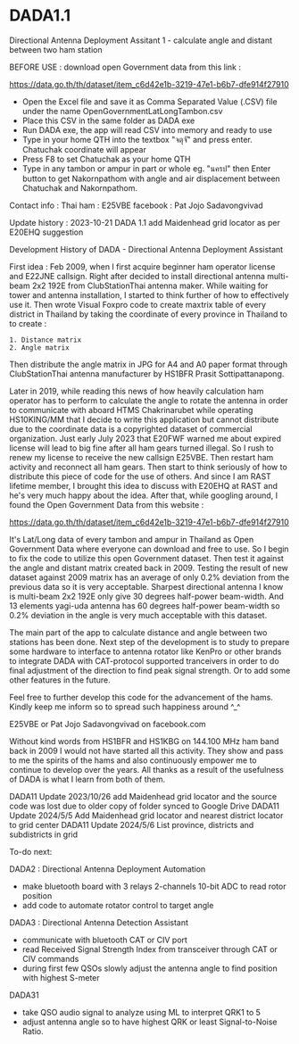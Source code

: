 # DADA1.1
Directional Antenna Deployment Assitant 1 - calculate angle and distant between two ham station

BEFORE USE : download open Government data from this link : 

https://data.go.th/th/dataset/item_c6d42e1b-3219-47e1-b6b7-dfe914f27910

- Open the Excel file and save it as Comma Separated Value (.CSV) file under the name OpenGovernmentLatLongTambon.csv
- Place this CSV in the same folder as DADA exe
- Run DADA exe, the app will read CSV into memory and ready to use
- Type in your home QTH into the textbox "จตุจั" and press enter. Chatuchak coordinate will appear
- Press F8 to set Chatuchak as your home QTH
- Type in any tambon or ampur in part or whole eg. "นครป" then Enter button to get Nakornpathom with angle and air displacement between Chatuchak and Nakornpathom.

Contact info :  Thai ham : E25VBE 
                facebook : Pat Jojo Sadavongvivad

Update history :
2023-10-21 DADA 1.1 add Maidenhead grid locator as per E20EHQ suggestion

Development History of DADA - Directional Antenna Deployment Assistant

First idea : Feb 2009, when I first acquire beginner ham operator license and E22JNE callsign.  Right after 
decided to install directional antenna multi-beam 2x2 192E from ClubStationThai antenna maker. While waiting 
for tower and antenna installation, I started to think further of how to effectively use it. Then wrote Visual Foxpro
code to create maxtrix table of every district in Thailand by taking the coordinate of every province in Thailand to to 
create :

    1. Distance matrix
    2. Angle matrix

Then distribute the angle matrix in JPG for A4 and A0 paper format through ClubStationThai antenna manufacturer by 
HS1BFR Prasit Sottipattanapong.

Later in 2019, while reading this news of how heavily calculation ham operator has to perform to calculate 
the angle to rotate the antenna in order to communicate with aboard HTMS Chakrinarubet while operating HS10KING/MM
that I decide to write this application but cannot distribute due to the coordinate data is a copyrighted dataset of 
commercial organization.  Just early July 2023 that E20FWF warned me about expired license will lead to big 
fine after all ham gears turned illegal.  So I rush to renew my license to receive the new callsign E25VBE.  Then
restart ham activity and reconnect all ham gears. Then start to think seriously of how to distribute this piece of 
code for the use of others.  And since I am RAST lifetime member, I brought this idea to discuss with E20EHQ at RAST 
and he's very much happy about the idea.  After that, while googling around, I found the Open Government Data from 
this website :

https://data.go.th/th/dataset/item_c6d42e1b-3219-47e1-b6b7-dfe914f27910

It's Lat/Long data of every tambon and ampur in Thailand as Open Government Data where everyone can download and 
free to use.  So I begin to fix the code to utilize this open Government dataset. Then test it against the angle
and distant matrix created back in 2009.  Testing the result of new dataset against 2009 matrix has an average of
only 0.2% deviation from the previous data so it is very acceptable.  Sharpest directional antenna I know is 
multi-beam 2x2 192E only give 30 degrees half-power beam-width. And 13 elements yagi-uda antenna has 60 degrees 
half-power beam-width so 0.2% deviation in the angle is very much acceptable with this dataset.

The main part of the app to calculate distance and angle between two stations has been done.  Next step of the 
development is to study to prepare some hardware to interface to antenna rotator like KenPro or other brands to 
integrate DADA with CAT-protocol supported tranceivers in order to do final adjustment of the direction to find 
peak signal strength.  Or to add some other features in the future.

Feel free to further develop this code for the advancement of the hams.  Kindly keep me inform so to spread 
such happiness around ^_^

E25VBE or Pat Jojo Sadavongvivad on facebook.com

Without kind words from HS1BFR and HS1KBG on 144.100 MHz ham band back in 2009 I would not have started all this
activity.  They show and pass to me the spirits of the hams and also continuously empower me to continue to develop 
over the years.  All thanks as a result of the usefulness of DADA is what I learn from both of them.

DADA11 Update 2023/10/26 add Maidenhead grid locator and the source code was lost due to older copy of folder synced to Google Drive
DADA11 Update 2024/5/5 Add Maidenhead grid locator and nearest district locator to grid center
DADA11 Update 2024/5/6 List province, districts and subdistricts in grid

To-do next:

DADA2 : Directional Antenna Deployment Automation
- make bluetooth board with 3 relays 2-channels 10-bit ADC to read rotor position
- add code to automate rotator control to target angle

DADA3 : Directional Antenna Detection Assistant
- communicate with bluetooth CAT or CIV port
- read Received Signal Strength Index from transceiver through CAT or CIV commands
- during first few QSOs slowly adjust the antenna angle to find position with highest S-meter

DADA31
- take QSO audio signal to analyze using ML to interpret QRK1 to 5
- adjust antenna angle so to have highest QRK or least Signal-to-Noise Ratio.
